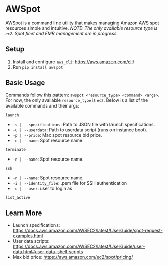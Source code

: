# AWSpot 
AWSpot is a command line utility that makes managing Amazon AWS spot resources simple and intuitive.
*NOTE: The only available resource type is `ec2`. Spot fleet and EMR management are in progress.*

## Setup
1. Install and configure `aws_cli`: https://aws.amazon.com/cli/
2. Run `pip install awspot`

## Basic Usage
Commands follow this pattern: `awspot <resource_type> <command> <args>`.  For now, the only available `resource_type` is `ec2`. Below is a list of the available commands and their args:

`launch`
- `-s | --specifications`: Path to JSON file with launch specifications.
- `-u | --userdata`: Path to userdata script (runs on instance boot).
- `-p | --price`: Max spot resource bid price.
- `-n | --name`: Spot resource name.

`terminate`
- `-n | --name`: Spot resource name. 

`ssh`
- `-n | --name`: Spot resource name. 
- `-i | --identity_file`: .pem file for SSH authentication
- `-u | --user`: user to login as

`list_active`

## Learn More
- Launch specifications: https://docs.aws.amazon.com/AWSEC2/latest/UserGuide/spot-request-examples.html
- User data scripts: https://docs.aws.amazon.com/AWSEC2/latest/UserGuide/user-data.html#user-data-shell-scripts
- Max bid price: https://aws.amazon.com/ec2/spot/pricing/ 
